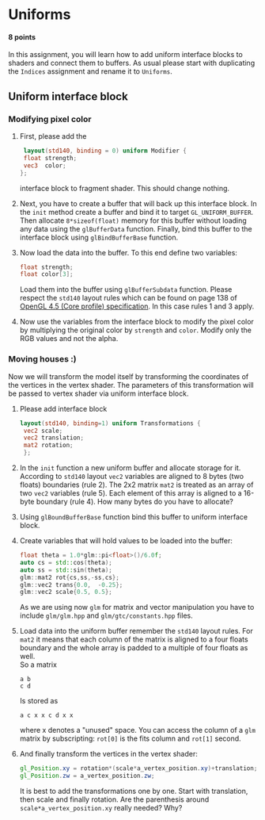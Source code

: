 # Uniforms

#### 8 points

In this assignment, you will learn how to add uniform interface blocks to shaders and connect them to buffers. As
usual please start with duplicating the `Indices` assignment and rename it to `Uniforms`.

## Uniform interface block

### Modifying pixel color

1. First, please add the
   ```glsl
    layout(std140, binding = 0) uniform Modifier {
    float strength;
    vec3  color; 
   };
    ```  
   interface block to fragment shader. This should change nothing.

2. Next, you have to create a buffer that will back up this interface block. In the `init` method create a buffer and
   bind it to target `GL_UNIFORM_BUFFER`. Then allocate `8*sizeof(float)` memory for this buffer without loading any
   data using the `glBufferData` function. Finally, bind this buffer to the interface block using `glBindBufferBase`
   function.

3. Now load the data into the buffer. To this end define two variables:
   ```c++
   float strength;
   float color[3];
   ```
   Load them into the buffer using `glBufferSubdata` function. Please respect the `std140` layout rules which can be
   found on page 138 of
   [OpenGL 4.5 (Core profile) specification](https://www.khronos.org/registry/OpenGL/specs/gl/glspec45.core.pdf). In
   this case rules 1 and 3 apply.

5. Now use the variables from the interface block to modify the pixel color by multiplying the original color by
   `strength` and `color`. Modify only the RGB values and not the alpha.

### Moving houses :)

Now we will transform the model itself by transforming the coordinates of the vertices in the vertex shader. The
parameters of this transformation will be passed to vertex shader via uniform interface block.

1. Please add interface block
   ```glsl
   layout(std140, binding=1) uniform Transformations {
    vec2 scale;
    vec2 translation;
    mat2 rotation;
    };
   ```
2. In the `init` function a new uniform buffer and allocate storage for it. According to `std140` layout `vec2`
   variables are aligned to 8 bytes (two floats) boundaries (rule 2). The 2x2 matrix `mat2` is treated as an array
   of two `vec2` variables  (rule 5). Each element of this array is aligned to a 16-byte boundary (rule 4). How
   many bytes do you have to allocate?
3. Using `glBoundBufferBase` function bind this buffer to uniform interface block.

4. Create variables that will hold values to be loaded into the buffer:
   ```c++
   float theta = 1.0*glm::pi<float>()/6.0f;
   auto cs = std::cos(theta);
   auto ss = std::sin(theta);  
   glm::mat2 rot{cs,ss,-ss,cs};
   glm::vec2 trans{0.0,  -0.25};
   glm::vec2 scale{0.5, 0.5};
   ```
   As we are using now `glm` for matrix and vector manipulation you have to include `glm/glm.hpp` and
   `glm/gtc/constants.hpp` files.

5. Load data into the uniform buffer remember the `std140` layout rules. For `mat2` it means that each column of
   the matrix is aligned to a four floats boundary and the whole array is padded to a multiple of four floats as well.  
   So a matrix
   ```
   a b
   c d
   ```
   Is stored as
   ```
   a c x x c d x x 
   ```
   where x denotes a "unused" space.
   You can access the column of a `glm` matrix by subscripting: `rot[0]` is the fits column and `rot[1]` second.

6. And finally transform the vertices in the vertex shader:
   ```glsl 
   gl_Position.xy = rotation*(scale*a_vertex_position.xy)+translation;
   gl_Position.zw = a_vertex_position.zw;  
   ```
   It is best to add the transformations one by one. Start with translation, then scale and finally rotation. Are the
   parenthesis around  `scale*a_vertex_position.xy` really needed? Why? 


